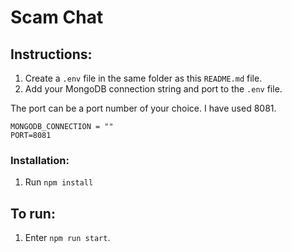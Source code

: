 # Scam Chat



## Instructions:
1. Create a `.env` file in the same folder as this `README.md` file.
2. Add your MongoDB connection string and port to the `.env` file. 

The port can be a port number of your choice. I have used 8081.
```
MONGODB_CONNECTION = ""
PORT=8081
```

### Installation:
1. Run `npm install`

## To run:
1. Enter `npm run start`.
